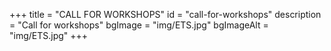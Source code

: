 +++
title = "CALL FOR WORKSHOPS"
id = "call-for-workshops"
description = "Call for workshops"
bgImage = "img/ETS.jpg"
bgImageAlt = "img/ETS.jpg"
+++
